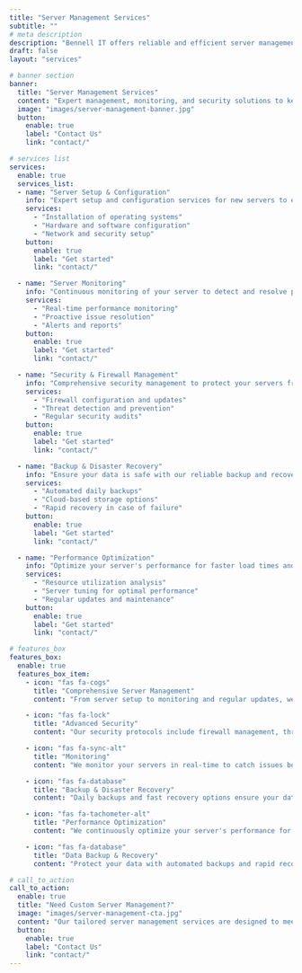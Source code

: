```yaml
---
title: "Server Management Services"
subtitle: ""
# meta description
description: "Bennell IT offers reliable and efficient server management services to keep your IT infrastructure running smoothly."
draft: false
layout: "services"

# banner section
banner:
  title: "Server Management Services"
  content: "Expert management, monitoring, and security solutions to keep your business running efficiently."
  image: "images/server-management-banner.jpg"
  button:
    enable: true
    label: "Contact Us"
    link: "contact/"

# services list
services:
  enable: true
  services_list:
  - name: "Server Setup & Configuration"
    info: "Expert setup and configuration services for new servers to ensure optimal performance."
    services:
      - "Installation of operating systems"
      - "Hardware and software configuration"
      - "Network and security setup"
    button:
      enable: true
      label: "Get started"
      link: "contact/"

  - name: "Server Monitoring"
    info: "Continuous monitoring of your server to detect and resolve potential issues before they impact your business."
    services:
      - "Real-time performance monitoring"
      - "Proactive issue resolution"
      - "Alerts and reports"
    button:
      enable: true
      label: "Get started"
      link: "contact/"

  - name: "Security & Firewall Management"
    info: "Comprehensive security management to protect your servers from threats."
    services:
      - "Firewall configuration and updates"
      - "Threat detection and prevention"
      - "Regular security audits"
    button:
      enable: true
      label: "Get started"
      link: "contact/"

  - name: "Backup & Disaster Recovery"
    info: "Ensure your data is safe with our reliable backup and recovery solutions."
    services:
      - "Automated daily backups"
      - "Cloud-based storage options"
      - "Rapid recovery in case of failure"
    button:
      enable: true
      label: "Get started"
      link: "contact/"

  - name: "Performance Optimization"
    info: "Optimize your server's performance for faster load times and efficient operations."
    services:
      - "Resource utilization analysis"
      - "Server tuning for optimal performance"
      - "Regular updates and maintenance"
    button:
      enable: true
      label: "Get started"
      link: "contact/"

# features_box
features_box:
  enable: true
  features_box_item:
    - icon: "fas fa-cogs"
      title: "Comprehensive Server Management"
      content: "From server setup to monitoring and regular updates, we've got you covered."

    - icon: "fas fa-lock"
      title: "Advanced Security"
      content: "Our security protocols include firewall management, threat detection, and regular audits."

    - icon: "fas fa-sync-alt"
      title: "Monitoring"
      content: "We monitor your servers in real-time to catch issues before they affect your business."

    - icon: "fas fa-database"
      title: "Backup & Disaster Recovery"
      content: "Daily backups and fast recovery options ensure your data is always safe."

    - icon: "fas fa-tachometer-alt"
      title: "Performance Optimization"
      content: "We continuously optimize your server's performance for faster and more reliable operations."

    - icon: "fas fa-database"
      title: "Data Backup & Recovery"
      content: "Protect your data with automated backups and rapid recovery in the event of failure."

# call_to_action
call_to_action:
  enable: true
  title: "Need Custom Server Management?"
  image: "images/server-management-cta.jpg"
  content: "Our tailored server management services are designed to meet your business's unique needs. Contact us to learn more."
  button:
    enable: true
    label: "Contact Us"
    link: "contact/"
---
```


